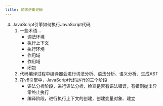 ```yaml
---
title: 前端进击逻辑
---
```


4. JavaScript引擎如何执行JavaScript代码
    1. 一些术语...
        - 词法环境
        - 执行上下文
        - 执行环境
        - 作用域
        - 作用域
        - 闭包
    2. 代码编译过程中编译器会进行词法分析、语法分析、语义分析、生成AST
    3. 在v8引擎中，JavaScript代码运行的三个阶段
        - 语法分析阶段，进行语法分析，检查是否有语法错误，有错则抛出异常终止执行
        - 编译阶段，进行执行上下文的创建，创建变量对象、建立
